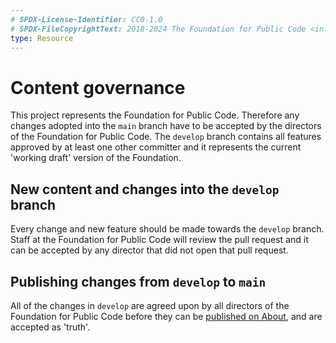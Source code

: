 ```yaml
---
# SPDX-License-Identifier: CC0-1.0
# SPDX-FileCopyrightText: 2018-2024 The Foundation for Public Code <info@publiccode.net>
type: Resource
---
```


# Content governance

This project represents the Foundation for Public Code.
Therefore any changes adopted into the `main` branch have to be accepted by the directors of the Foundation for Public Code.
The `develop` branch contains all features approved by at least one other committer and it represents the current 'working draft' version of the Foundation.

## New content and changes into the `develop` branch

Every change and new feature should be made towards the `develop` branch.
Staff at the Foundation for Public Code will review the pull request and it can be accepted by any director that did not open that pull request.

## Publishing changes from `develop` to `main`

All of the changes in `develop` are agreed upon by all directors of the Foundation for Public Code before they can be [published on About](/activities/documentation/merge-develop-into-main.md), and are accepted as 'truth'.

